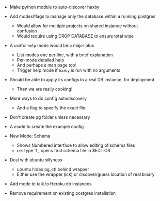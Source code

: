 * Make python module to auto-discover haxby
* Add modes/flags to manage only the database within a running postgres
    * Would allow for multiple projects on shared instance without confusion
    * Would require using DROP DATABASE to ensure total wipe
* A useful `help` mode would be a major plus
    * List modes one per line, with a brief explanation
    * Per-mode detailed help
    * And perhaps a man page too!
    * Trigger help mode if `haxby` is run with no arguments
* Should be able to apply its configs to a real DB instance, for deployment
    * Then we are really cooking!
* More ways to do config autodiscovery
    * And a flag to specify the exact file
* Don't create pg folder unless necessary
* A mode to create the example config
* New Mode: Schema
    * Shows Numbered interface to allow editing of schema files
    * i.e: type '1', opens first schema file in $EDITOR
* Deal with ubuntu sillyness
    * ubuntu hides pg\_ctl behind wrapper
    * Either use the wrapper (ick) or discover/guess location of real binary
* Add mode to talk to Heroku db instances

* Remove requirement on existing postgres installation
